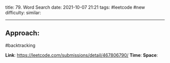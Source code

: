 title: 79. Word Search
date: 2021-10-07 21:21
tags: #leetcode #new
difficulty: 
similar: 

---
## Approach:
#backtracking 

**Link**: https://leetcode.com/submissions/detail/467806790/
**Time**:
**Space**: